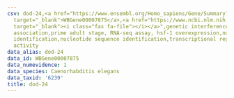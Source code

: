 ```yaml
---
csv: dod-24,<a href="https://www.ensembl.org/Homo_sapiens/Gene/Summary?db=core;g=WBGene00007875"
  target="_blank">WBGene00007875</a>,<a href="https://www.ncbi.nlm.nih.gov/pubmed/30894454"
  target="_blank"><i class="fas fa-file"></i></a>",genetic interference,functional
  association,prime adult stage, RNA-seq assay, hsf-1 overexpression,nucleotide sequence
  identification,nucleotide sequence identification,transcriptional regulation,up-regulates
  activity
data_alias: dod-24
data_id: WBGene00007875
data_numevidence: 1
data_species: Caenorhabditis elegans
data_taxid: '6239'
title: dod-24
---
```

